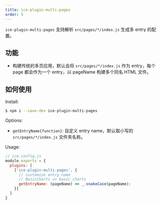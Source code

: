 ```yaml
---
title: ice-plugin-multi-pages
order: 5
---
```


`ice-plugin-multi-pages` 支持解析 `src/pages/*/index.js` 生成多 entry 的配置。

## 功能

- 构建传统的多页应用，默认会将 `src/pages/*/index.js` 作为 entry，每个 page 都会作为一个 entry，以 pageName 构建多个同名 HTML 文件。

## 如何使用

Install:

```bash
$ npm i --save-dev ice-plugin-multi-pages
```

Options:

- `getEntryName{function}`: 自定义 entry name，默认取小写的 `src/pages/*/index.js` 文件夹名称。

Usage:

```js
// ice.config.js
module.exports = {
  plugins: [
    ['ice-plugin-multi-pages', {
      // customize entry name
      // BasicCharts => basic_charts
      getEntryName: (pageName) => _.snakeCase(pageName);
    }]
  ]
}
```